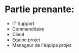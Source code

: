 # Partie prenante:
- IT Support
- Commanditaire
- Client
- Equipe projet
- Manageur de l'équipe projet
